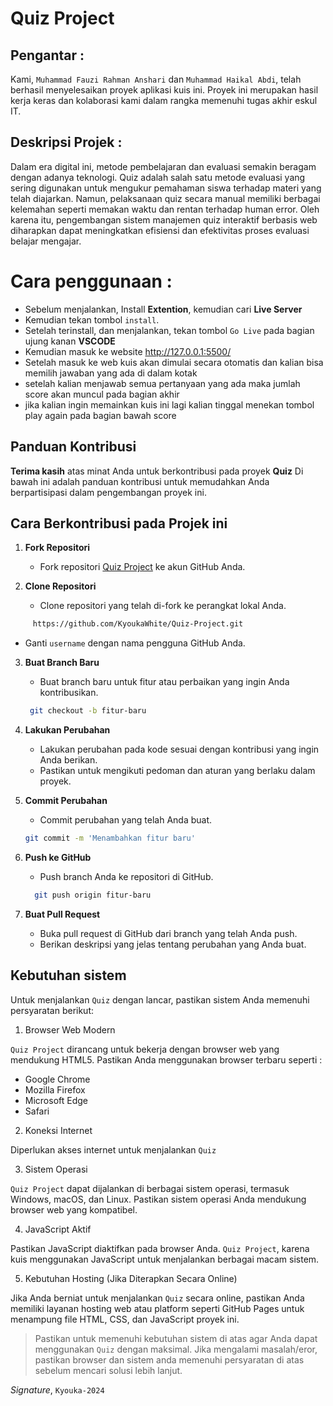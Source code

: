 #  Quiz Project
## Pengantar :
Kami, `Muhammad Fauzi Rahman Anshari` dan `Muhammad Haikal Abdi`, telah berhasil menyelesaikan proyek aplikasi kuis ini. Proyek ini merupakan hasil kerja keras dan kolaborasi kami dalam rangka memenuhi tugas akhir eskul IT.

## Deskripsi Projek :
Dalam era digital ini, metode pembelajaran dan evaluasi semakin beragam dengan adanya teknologi. Quiz adalah salah satu metode evaluasi yang sering digunakan untuk mengukur pemahaman siswa terhadap materi yang telah diajarkan. Namun, pelaksanaan quiz secara manual memiliki berbagai kelemahan seperti memakan waktu dan rentan terhadap human error. Oleh karena itu, pengembangan sistem manajemen quiz interaktif berbasis web diharapkan dapat meningkatkan efisiensi dan efektivitas proses evaluasi belajar mengajar.

# Cara penggunaan :
- Sebelum menjalankan, Install **Extention**, kemudian cari **Live Server**
- Kemudian tekan tombol `install`. 
- Setelah terinstall, dan menjalankan, tekan tombol `Go Live` pada bagian ujung kanan **VSCODE**
- Kemudian masuk ke website http://127.0.0.1:5500/
- Setelah masuk ke web kuis akan dimulai secara otomatis dan kalian bisa memilih jawaban yang ada di dalam kotak
- setelah kalian menjawab semua pertanyaan yang ada maka jumlah score akan muncul pada bagian akhir
- jika kalian ingin memainkan kuis ini lagi kalian tinggal menekan tombol play again pada bagian bawah score

## Panduan Kontribusi

**Terima kasih** atas minat Anda untuk berkontribusi pada proyek **Quiz** Di bawah ini adalah panduan kontribusi untuk memudahkan Anda berpartisipasi dalam pengembangan proyek ini.

## Cara Berkontribusi pada Projek ini

1. **Fork Repositori**
   - Fork repositori [Quiz Project](https://github.com/KyoukaWhite/Quiz-Project) ke akun GitHub Anda.

2. **Clone Repositori**
   - Clone repositori yang telah di-fork ke perangkat lokal Anda.
```bash
     https://github.com/KyoukaWhite/Quiz-Project.git
```

   - Ganti `username` dengan nama pengguna GitHub Anda.

3. **Buat Branch Baru**
   - Buat branch baru untuk fitur atau perbaikan yang ingin Anda kontribusikan.
    ```bash
     git checkout -b fitur-baru
    ```
   
4. **Lakukan Perubahan**
   - Lakukan perubahan pada kode sesuai dengan kontribusi yang ingin Anda berikan.
   - Pastikan untuk mengikuti pedoman dan aturan yang berlaku dalam proyek.

5. **Commit Perubahan**
   - Commit perubahan yang telah Anda buat.
    ```bash
    git commit -m 'Menambahkan fitur baru'
    ```
     

6. **Push ke GitHub**
   - Push branch Anda ke repositori di GitHub.
   ```bash
     git push origin fitur-baru
    ```
7. **Buat Pull Request**
   - Buka pull request di GitHub dari branch yang telah Anda push.
   - Berikan deskripsi yang jelas tentang perubahan yang Anda buat.

##  Kebutuhan sistem

Untuk menjalankan `Quiz` dengan lancar, pastikan sistem Anda memenuhi persyaratan berikut:

1. Browser Web Modern

`Quiz Project` dirancang untuk bekerja dengan browser web yang mendukung HTML5. Pastikan Anda menggunakan browser terbaru seperti :

- Google Chrome
- Mozilla Firefox
- Microsoft Edge
- Safari

2. Koneksi Internet

Diperlukan akses internet untuk menjalankan `Quiz`

3. Sistem Operasi

`Quiz Project` dapat dijalankan di berbagai sistem operasi, termasuk Windows, macOS, dan Linux. Pastikan sistem operasi Anda mendukung browser web yang kompatibel.

4. JavaScript Aktif

Pastikan JavaScript diaktifkan pada browser Anda. `Quiz Project`, karena kuis menggunakan JavaScript untuk menjalankan berbagai macam sistem.

5. Kebutuhan Hosting (Jika Diterapkan Secara Online)

Jika Anda berniat untuk menjalankan `Quiz` secara online, pastikan Anda memiliki layanan hosting web atau platform seperti GitHub Pages untuk menampung file HTML, CSS, dan JavaScript proyek ini.


> Pastikan untuk memenuhi kebutuhan sistem di atas agar Anda dapat menggunakan `Quiz` dengan maksimal. Jika mengalami masalah/eror, pastikan browser dan sistem anda memenuhi persyaratan di atas sebelum mencari solusi lebih lanjut.



*Signature*, `Kyouka-2024`
